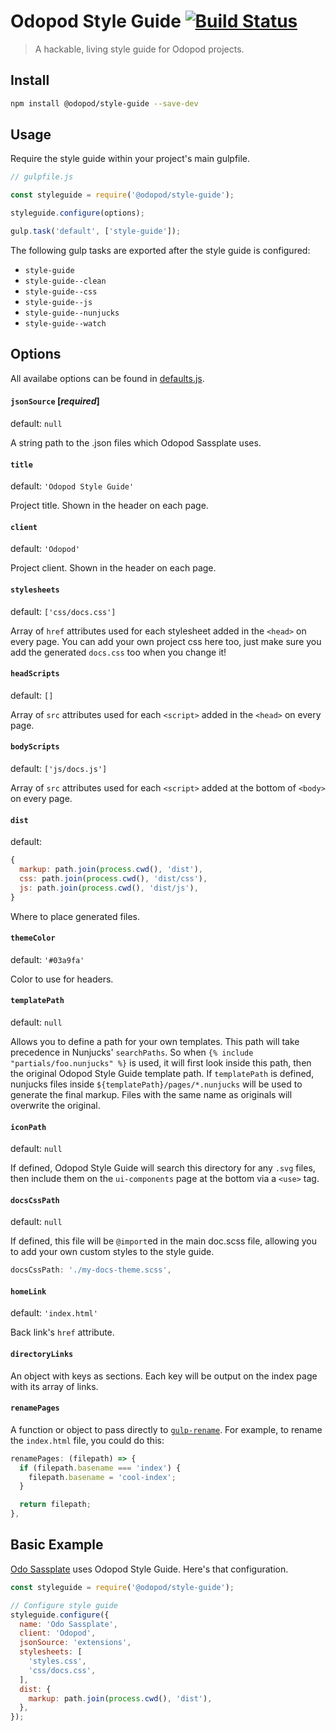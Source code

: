 # Odopod Style Guide [![Build Status](https://travis-ci.org/odopod/style-guide.svg?branch=master)](https://travis-ci.org/odopod/style-guide)

> A hackable, living style guide for Odopod projects.

## Install

```bash
npm install @odopod/style-guide --save-dev
```

## Usage

Require the style guide within your project's main gulpfile.

```javascript
// gulpfile.js

const styleguide = require('@odopod/style-guide');

styleguide.configure(options);

gulp.task('default', ['style-guide']);
```

The following gulp tasks are exported after the style guide is configured:

* `style-guide`
* `style-guide--clean`
* `style-guide--css`
* `style-guide--js`
* `style-guide--nunjucks`
* `style-guide--watch`

## Options

All availabe options can be found in [defaults.js](defaults.js).

#### `jsonSource` [_required_]

default: `null`

A string path to the .json files which Odopod Sassplate uses.

#### `title`

default: `'Odopod Style Guide'`

Project title. Shown in the header on each page.

#### `client`

default: `'Odopod'`

Project client. Shown in the header on each page.

#### `stylesheets`

default: `['css/docs.css']`

Array of `href` attributes used for each stylesheet added in the `<head>` on every page. You can add your own project css here too, just make sure you add the generated `docs.css` too when you change it!

#### `headScripts`

default: `[]`

Array of `src` attributes used for each `<script>` added in the `<head>` on every page.

#### `bodyScripts`

default: `['js/docs.js']`

Array of `src` attributes used for each `<script>` added at the bottom of `<body>` on every page.

#### `dist`

default:
```js
{
  markup: path.join(process.cwd(), 'dist'),
  css: path.join(process.cwd(), 'dist/css'),
  js: path.join(process.cwd(), 'dist/js'),
}
```

Where to place generated files.

#### `themeColor`

default: `'#03a9fa'`

Color to use for headers.

#### `templatePath`

default: `null`

Allows you to define a path for your own templates. This path will take precedence in Nunjucks' `searchPaths`. So when `{% include "partials/foo.nunjucks" %}` is used, it will first look inside this path, then the original Odopod Style Guide template path. If `templatePath` is defined, nunjucks files inside `${templatePath}/pages/*.nunjucks` will be used to generate the final markup. Files with the same name as originals will overwrite the original.

#### `iconPath`

default: `null`

If defined, Odopod Style Guide will search this directory for any `.svg` files, then include them on the `ui-components` page at the bottom via a `<use>` tag.

#### `docsCssPath`

default: `null`

If defined, this file will be `@import`ed in the main doc.scss file, allowing you to add your own custom styles to the style guide.

```js
docsCssPath: './my-docs-theme.scss',
```

#### `homeLink`

default: `'index.html'`

Back link's `href` attribute.

#### `directoryLinks`

An object with keys as sections. Each key will be output on the index page with its array of links.

#### `renamePages`

A function or object to pass directly to [`gulp-rename`](https://github.com/hparra/gulp-rename). For example, to rename the `index.html` file, you could do this:

```js
renamePages: (filepath) => {
  if (filepath.basename === 'index') {
    filepath.basename = 'cool-index';
  }

  return filepath;
},
```

## Basic Example

[Odo Sassplate](https://github.com/odopod/code-library/tree/master/packages/odo-sassplate) uses Odopod Style Guide. Here's that configuration.

```js
const styleguide = require('@odopod/style-guide');

// Configure style guide
styleguide.configure({
  name: 'Odo Sassplate',
  client: 'Odopod',
  jsonSource: 'extensions',
  stylesheets: [
    'styles.css',
    'css/docs.css',
  ],
  dist: {
    markup: path.join(process.cwd(), 'dist'),
  },
});
```
